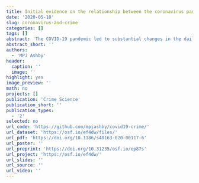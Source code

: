 ```yaml
---
title: Initial evidence on the relationship between the coronavirus pandemic and crime in the United States
date: '2020-05-18'
slug: coronavirus-and-crime
categories: []
tags: []
abstract: 'The COVID-19 pandemic led to substantial changes in the daily activities of millions of Americans, with many businesses and schools closed, public events cancelled and states introducing stay-at-home orders. This article used police-recorded open crime data to understand how the frequency of common types of crime changed in 16 large cities across the United States in the early months of 2020. Seasonal auto-regressive integrated moving average (SARIMA) models of crime in previous years were used to forecast the expected frequency of crime in 2020 in the absence of the pandemic. The forecasts from these models were then compared to the actual frequency of crime during the early months of the pandemic. There were no significant changes in the frequency of serious assaults in public or (contrary to the concerns of policy makers) any change to the frequency of serious assaults in residences. In some cities, there were reductions in residential burglary but little change in non-residential burglary. Thefts of motor vehicles decreased in some cities while there were diverging patterns of thefts from motor vehicles. These results are used to make suggestions for future research into the relationships between the coronavirus pandemic and different crimes.'
abstract_short: ''
authors:
  - 'MPJ Ashby'
header:
  caption: ''
  image: ''
highlight: yes
image_preview: ''
math: no
projects: []
publication: 'Crime Science'
publication_short: ''
publication_types:
  - '2'
selected: no
url_code: 'https://github.com/mpjashby/covid19-crime/'
url_dataset: 'https://osf.io/ef4dw/files/'
url_pdf: 'https://doi.org/10.1186/s40163-020-00117-6'
url_poster: ''
url_preprint: 'https://doi.org/10.31235/osf.io/ep87s'
url_project: 'https://osf.io/ef4dw/'
url_slides: ''
url_source: ''
url_video: ''
---
```


